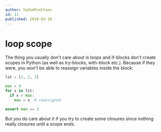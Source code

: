 ```yaml
---
author: VadimPushtaev
id: 11
published: 2018-03-18
---
```


# loop scope

The thing you usually don't care about is loops and if-blocks don't create scopes in Python (as well as try-blocks, with-block etc.). Because if they were, you won't be able to reassign variables inside the block:

```python {hide}
lst = [1, 2, 3]
```

```python {continue}
max = 0
for x in lst:
  if x > max:
    max = x  # reassigned
```

```python {hide} {continue}
assert max == 3
```

But you do care about it if you try to create some closures since nothing really closures until a scope ends.
